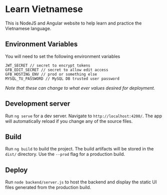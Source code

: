 # Learn Vietnamese

This is NodeJS and Angular website to help learn and practice the Vietnamese language.

## Environment Variables

You will need to set the following environment variables

```
JWT_SECRET // secret to encrypt tokens
GFB_EDIT_SECRET // secret to allow edit access
GFB_HOSTING_ENV // prod or something else
MYSQL_TU_PASSWORD // MySQL DB trusted user password
```

_Note that these can change to what ever values desired for deployment._

## Development server

Run `ng serve` for a dev server. Navigate to `http://localhost:4200/`. The app will automatically reload if you change any of the source files.

## Build

Run `ng build` to build the project. The build artifacts will be stored in the `dist/` directory. Use the `--prod` flag for a production build.

## Deploy

Run `node backend/server.js` to host the backend and display the static UI files generated from the production build.
